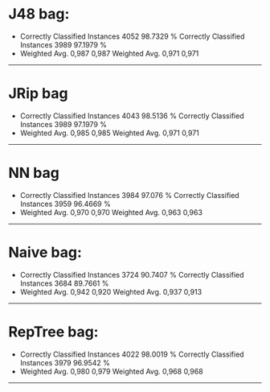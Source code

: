 # J48 bag:
* Correctly Classified Instances        4052               98.7329 %
Correctly Classified Instances        3989               97.1979 %
* Weighted Avg. 0,987 0,987
Weighted Avg. 0,971 0,971
---- 

# JRip bag
* Correctly Classified Instances        4043               98.5136 %
Correctly Classified Instances        3989               97.1979 %
* Weighted Avg. 0,985 0,985
Weighted Avg. 0,971 0,971
---- 

# NN bag
* Correctly Classified Instances        3984               97.076  %
Correctly Classified Instances        3959               96.4669 %
* Weighted Avg. 0,970 0,970
Weighted Avg. 0,963 0,963
---- 

# Naive bag:
* Correctly Classified Instances        3724               90.7407 %
Correctly Classified Instances        3684               89.7661 %
* Weighted Avg. 0,942 0,920
Weighted Avg. 0,937 0,913
---- 

# RepTree bag:
* Correctly Classified Instances        4022               98.0019 %
Correctly Classified Instances        3979               96.9542 %
* Weighted Avg. 0,980 0,979
Weighted Avg. 0,968 0,968
---- 

